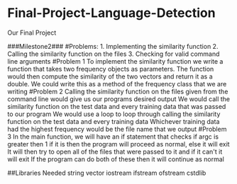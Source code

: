 # Final-Project-Language-Detection
Our Final Project


###Milestone2###
#Problems:
	1. Implementing the similarity function
	2. Calling the similarity function on the files
	3. Checking for valid command line arguments
#Problem 1
	To implement the similarity function we write a function that takes two frequency objects as parameters.
	The function would then compute the similarity of the two vectors and return it as a double.
	We could write this as a method of the frequency class that we are writing
#Problem 2
	Calling the similarity function on the files given from the command line would give us our programs desired output
	We would call the similarity function on the test data and every training data that was passed to our program
	We would use a loop to loop through calling the similarity function on the test data and every training data
	Whichever training data had the highest frequency would be the file name that we output
#Problem 3
	In the main function, we will have an if statement that checks if argc is greater then 1 if it is then the program will proceed as normal, else it will exit
	It will then try to open all of the files that were passed to it and if it can't it will exit
	If the program can do both of these then it will continue as normal
	
##Libraries Needed
	string
	vector
	iostream
	ifstream
	ofstream
	cstdlib
